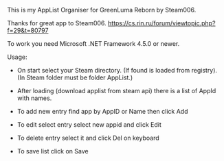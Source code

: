 This is my AppList Organiser for GreenLuma Reborn by Steam006.

Thanks for great app to Steam006.
https://cs.rin.ru/forum/viewtopic.php?f=29&t=80797

To work you need Microsoft .NET Framework 4.5.0 or newer.

Usage:
- On start select your Steam directory. (If found is loaded from registry).
(In Steam folder must be folder AppList.)

- After loading (download applist from steam api) there is a list of AppId with names.

- To add new entry find app by AppID or Name then click Add

- To edit select entry select new appid and click Edit

- To delete entry select it and click Del on keyboard

- To save list click on Save

